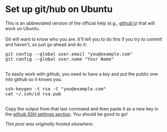 # Set up git/hub on Ubuntu

<div>
<p>This is an abbreviated version of the official help (e.g., <a href="https://help.github.com/articles/generating-ssh-keys">github's</a>) that will work on Ubuntu.<br>
<br>
Git will want to know who you are. It'll tell you to do this if you try to commit and haven't, so just go ahead and do it:<br>
</p>
<pre>git config --global user.email "you@example.com"
git config --global user.name "Your Name"</pre>
<br>
To easily work with github, you need to have a key and put the public one into github so it knows you.<br>
<pre>ssh-keygen -t rsa -C "you@example.com"
cat ~/.ssh/id_rsa.pub</pre>
<br>
Copy the output from that last command and then paste it as a new key in the <a href="https://github.com/settings/ssh">github SSH settings section</a>. You should be good to go!<br>
</div>


*This post was originally hosted elsewhere.*
